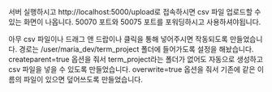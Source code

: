 서버 실행하시고 http://localhost:5000/upload로 접속하시면 csv 파일 업로드할 수 있는 화면이 나옵니다.
50070 포트와 50075 포트를 포워딩하시고 사용하셔야됩니다.

아무 csv 파일이나 드래그 앤 드랍이나 클릭을 통해 넣어주시면 작동되도록 만들었습니다.
경로는 /user/maria_dev/term_project 폴더에 들어가도록 설정을 해놨습니다.
createparent=true 옵션을 줘서 term_project라는 폴더가 없어도 자동으로 생성하고 csv 파일을 넣을 수 있도록 만들었습니다.
overwrite=true 옵션을 줘서 기존에 같은 이름의 파일이 있으면 덮어쓰도록 만들었습니다.
